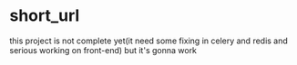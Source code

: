 # short_url

this project is not complete yet(it need some fixing in celery and redis and serious working on front-end)
but it's gonna work
